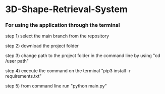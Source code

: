 # 3D-Shape-Retrieval-System


### For using the application through the terminal
step 1) select the main branch from the repository

step 2) download the project folder

step 3) change path to the project folder in the command line by using "cd /user path"

step 4) execute the command on the terminal "pip3 install -r requirements.txt"

step 5) from command line run "python main.py"
